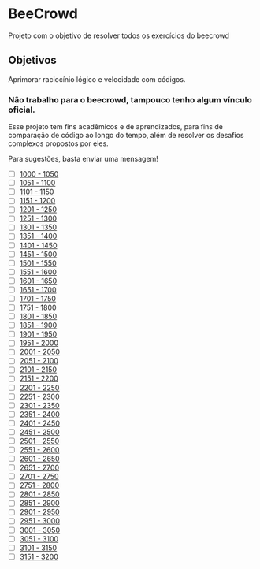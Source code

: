 # BeeCrowd
Projeto com o objetivo de resolver todos os exercícios do beecrowd

## Objetivos
Aprimorar raciocínio lógico e velocidade com códigos.

### Não trabalho para o beecrowd, tampouco tenho algum vínculo oficial.
Esse projeto tem fins acadêmicos e de aprendizados, para fins de comparação de código ao longo do tempo, além de resolver os desafios complexos propostos por eles.

Para sugestões, basta enviar uma mensagem!

- [ ] [1000 - 1050](https://github.com/thiagoeletronicag7/BeeCrowd/blob/main/Exerc%C3%ADcios/1000-1050.md)
- [ ] [1051 - 1100](https://github.com/thiagoeletronicag7/BeeCrowd/blob/main/Exerc%C3%ADcios/1051-1100.md)
- [ ] [1101 - 1150](https://github.com/thiagoeletronicag7/BeeCrowd/blob/main/Exerc%C3%ADcios/1101-1150.md)
- [ ] [1151 - 1200](https://github.com/thiagoeletronicag7/BeeCrowd/blob/main/Exerc%C3%ADcios/1151-1200.md)
- [ ] [1201 - 1250](https://github.com/thiagoeletronicag7/BeeCrowd/blob/main/Exerc%C3%ADcios/1201-1250.md)
- [ ] [1251 - 1300](https://github.com/thiagoeletronicag7/BeeCrowd/blob/main/Exerc%C3%ADcios/1251-1300.md)
- [ ] [1301 - 1350](https://github.com/thiagoeletronicag7/BeeCrowd/blob/main/Exerc%C3%ADcios/1301-1350.md)
- [ ] [1351 - 1400](https://github.com/thiagoeletronicag7/BeeCrowd/blob/main/Exerc%C3%ADcios/1351-1400.md)
- [ ] [1401 - 1450](https://github.com/thiagoeletronicag7/BeeCrowd/blob/main/Exerc%C3%ADcios/1401-1450.md)
- [ ] [1451 - 1500](https://github.com/thiagoeletronicag7/BeeCrowd/blob/main/Exerc%C3%ADcios/1451-1500.md)
- [ ] [1501 - 1550](https://github.com/thiagoeletronicag7/BeeCrowd/blob/main/Exerc%C3%ADcios/1501-1550.md)
- [ ] [1551 - 1600](https://github.com/thiagoeletronicag7/BeeCrowd/blob/main/Exerc%C3%ADcios/1551-1600.md)
- [ ] [1601 - 1650](https://github.com/thiagoeletronicag7/BeeCrowd/blob/main/Exerc%C3%ADcios/1601-1650.md)
- [ ] [1651 - 1700](https://github.com/thiagoeletronicag7/BeeCrowd/blob/main/Exerc%C3%ADcios/1651-1700.md)
- [ ] [1701 - 1750](https://github.com/thiagoeletronicag7/BeeCrowd/blob/main/Exerc%C3%ADcios/1701-1750.md)
- [ ] [1751 - 1800](https://github.com/thiagoeletronicag7/BeeCrowd/blob/main/Exerc%C3%ADcios/1751-1800.md)
- [ ] [1801 - 1850](https://github.com/thiagoeletronicag7/BeeCrowd/blob/main/Exerc%C3%ADcios/1801-1850.md)
- [ ] [1851 - 1900](https://github.com/thiagoeletronicag7/BeeCrowd/blob/main/Exerc%C3%ADcios/1851-1900.md)
- [ ] [1901 - 1950](https://github.com/thiagoeletronicag7/BeeCrowd/blob/main/Exerc%C3%ADcios/1901-1950.md)
- [ ] [1951 - 2000](https://github.com/thiagoeletronicag7/BeeCrowd/blob/main/Exerc%C3%ADcios/1951-2000.md)
- [ ] [2001 - 2050](https://github.com/thiagoeletronicag7/BeeCrowd/blob/main/Exerc%C3%ADcios/2001-2050.md)
- [ ] [2051 - 2100](https://github.com/thiagoeletronicag7/BeeCrowd/blob/main/Exerc%C3%ADcios/2051-2100.md)
- [ ] [2101 - 2150](https://github.com/thiagoeletronicag7/BeeCrowd/blob/main/Exerc%C3%ADcios/2101-2150.md)
- [ ] [2151 - 2200](https://github.com/thiagoeletronicag7/BeeCrowd/blob/main/Exerc%C3%ADcios/2151-2200.md)
- [ ] [2201 - 2250](https://github.com/thiagoeletronicag7/BeeCrowd/blob/main/Exerc%C3%ADcios/2201-2250.md)
- [ ] [2251 - 2300](https://github.com/thiagoeletronicag7/BeeCrowd/blob/main/Exerc%C3%ADcios/2251-2300.md)
- [ ] [2301 - 2350](https://github.com/thiagoeletronicag7/BeeCrowd/blob/main/Exerc%C3%ADcios/2301-2350.md)
- [ ] [2351 - 2400](https://github.com/thiagoeletronicag7/BeeCrowd/blob/main/Exerc%C3%ADcios/2351-2400.md)
- [ ] [2401 - 2450](https://github.com/thiagoeletronicag7/BeeCrowd/blob/main/Exerc%C3%ADcios/2401-2450.md)
- [ ] [2451 - 2500](https://github.com/thiagoeletronicag7/BeeCrowd/blob/main/Exerc%C3%ADcios/2451-2500.md)
- [ ] [2501 - 2550](https://github.com/thiagoeletronicag7/BeeCrowd/blob/main/Exerc%C3%ADcios/2501-2550.md)
- [ ] [2551 - 2600](https://github.com/thiagoeletronicag7/BeeCrowd/blob/main/Exerc%C3%ADcios/2551-2600.md)
- [ ] [2601 - 2650](https://github.com/thiagoeletronicag7/BeeCrowd/blob/main/Exerc%C3%ADcios/2601-2650.md)
- [ ] [2651 - 2700](https://github.com/thiagoeletronicag7/BeeCrowd/blob/main/Exerc%C3%ADcios/2651-2700.md)
- [ ] [2701 - 2750](https://github.com/thiagoeletronicag7/BeeCrowd/blob/main/Exerc%C3%ADcios/2701-2750.md)
- [ ] [2751 - 2800](https://github.com/thiagoeletronicag7/BeeCrowd/blob/main/Exerc%C3%ADcios/2751-2800.md)
- [ ] [2801 - 2850](https://github.com/thiagoeletronicag7/BeeCrowd/blob/main/Exerc%C3%ADcios/2801-2850.md)
- [ ] [2851 - 2900](https://github.com/thiagoeletronicag7/BeeCrowd/blob/main/Exerc%C3%ADcios/2851-2900.md)
- [ ] [2901 - 2950](https://github.com/thiagoeletronicag7/BeeCrowd/blob/main/Exerc%C3%ADcios/2901-2950.md)
- [ ] [2951 - 3000](https://github.com/thiagoeletronicag7/BeeCrowd/blob/main/Exerc%C3%ADcios/2951-3000.md)
- [ ] [3001 - 3050](https://github.com/thiagoeletronicag7/BeeCrowd/blob/main/Exerc%C3%ADcios/3001-3050.md)
- [ ] [3051 - 3100](https://github.com/thiagoeletronicag7/BeeCrowd/blob/main/Exerc%C3%ADcios/3051-3100.md)
- [ ] [3101 - 3150](https://github.com/thiagoeletronicag7/BeeCrowd/blob/main/Exerc%C3%ADcios/3101-3150.md)
- [ ] [3151 - 3200](https://github.com/thiagoeletronicag7/BeeCrowd/blob/main/Exerc%C3%ADcios/3151-3200.md)
